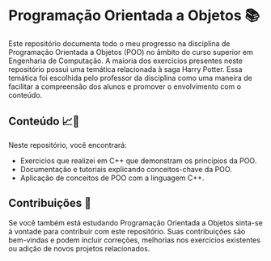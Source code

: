 # Programação Orientada a Objetos 📚

Este repositório documenta todo o meu progresso na disciplina de Programação Orientada a Objetos (POO) no âmbito do curso superior em Engenharia de Computação. A maioria dos exercícios presentes neste repositório possui uma temática relacionada à saga Harry Potter. Essa temática foi escolhida pelo professor da disciplina como uma maneira de facilitar a compreensão dos alunos e promover o envolvimento com o conteúdo.

## Conteúdo 📈🔎

Neste repositório, você encontrará:

- Exercicios que realizei em C++ que demonstram os princípios da POO.
- Documentação e tutoriais explicando conceitos-chave da POO.
- Aplicação de conceitos de POO com a linguagem C++.



## Contribuições 🧩

Se você também está estudando Programação Orientada a Objetos sinta-se à vontade para contribuir com este repositório. Suas contribuições são bem-vindas e podem incluir correções, melhorias nos exercícios existentes ou adição de novos projetos relacionados.




